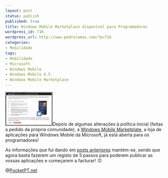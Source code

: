 ```yaml
---
layout: post
status: publish
published: true
title: Windows Mobile Marketplace disponível para Programadores
wordpress_id: 716
wordpress_url: http://www.pedrolamas.com/?p=716
categories:
- Mobilidade
tags:
- Mobilidade
- Microsoft
- Windows Mobile
- Windows Mobile 6.5
- Windows Mobile Marketplace
---
```

[![Windows Mobile Marketplace](/wp-content/uploads/2009/05/windows-mobile-marketplace.jpg "Windows Mobile Marketplace")](http://developer.windowsmobile.com/marketplace.aspx)Depois de algumas alterações à política inicial (feitas a pedido da própria comunidade), a [Windows Mobile Marketplate](http://developer.windowsmobile.com/marketplace.aspx), a loja de aplicações para Windows Mobile da Microsoft, já está aberta para os programadores!

As informações que fui dando em [posts anteriores](/tag/windows-mobile-marketplace/) mantém-se, sendo que agora basta fazerem um registo de 5 passos para poderem publicar as vossas aplicações e começarem a facturar! :D

@[PocketPT.net](http://www.pocketpt.net/forum/index.php?showtopic=28321)
